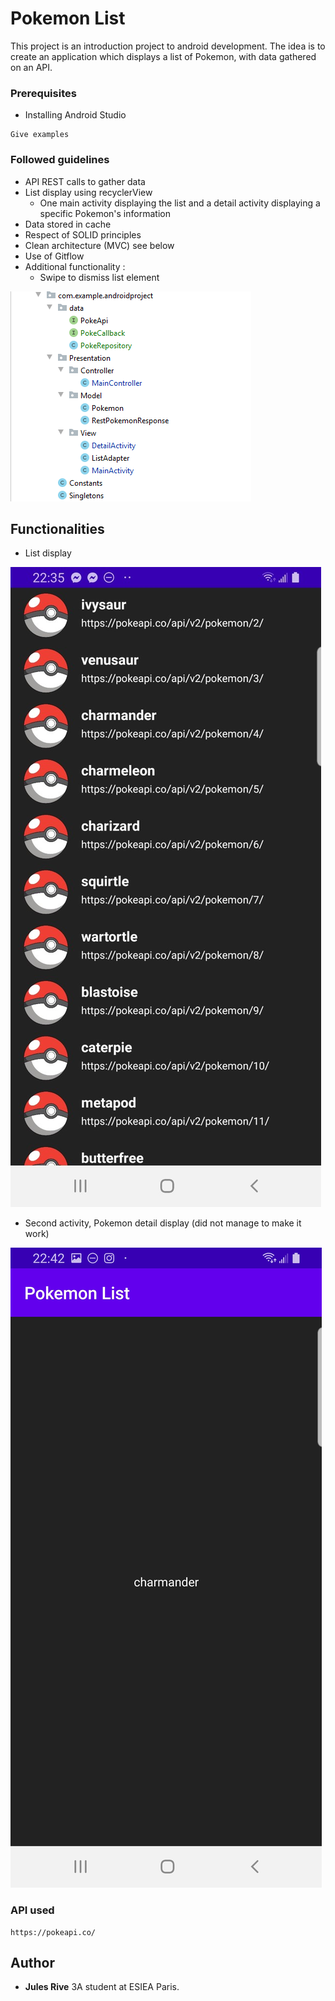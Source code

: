 # Pokemon List

This project is an introduction project to android development.
The idea is to create an application which displays a list of Pokemon, with data gathered on an API.

### Prerequisites

* Installing Android Studio

```
Give examples
```

### Followed guidelines

* API REST calls to gather data
* List display using recyclerView
  * One main activity displaying the list and a detail activity displaying a specific Pokemon's information
* Data stored in cache
* Respect of SOLID principles
* Clean architecture (MVC) see below
* Use of Gitflow
* Additional functionality :
  * Swipe to dismiss list element

![](Images/architecture.PNG)



## Functionalities

* List display

![](Images/screenShot_app1.jpg)

* Second activity, Pokemon detail display (did not manage to make it work)

![](Images/screenShot_app2.jpg)


### API used

```
https://pokeapi.co/
```



## Author

* **Jules Rive**  3A student at ESIEA Paris.
